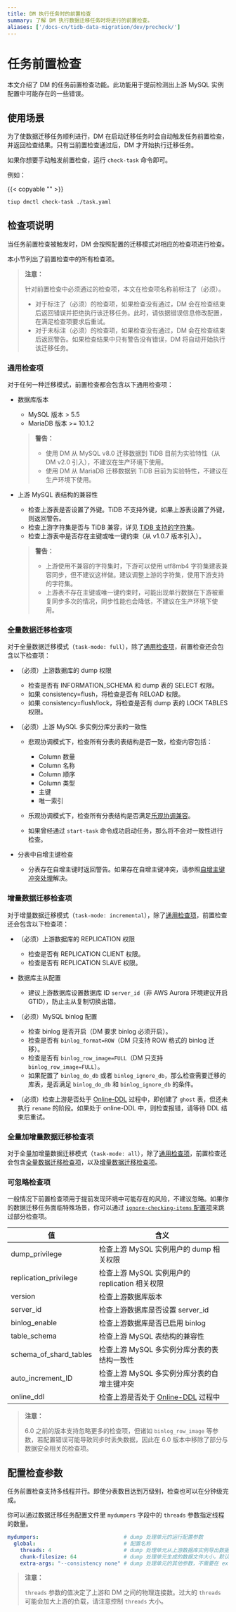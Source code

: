 ```yaml
---
title: DM 执行任务时的前置检查
summary: 了解 DM 执行数据迁移任务时将进行的前置检查。
aliases: ['/docs-cn/tidb-data-migration/dev/precheck/']
---
```


# 任务前置检查

本文介绍了 DM 的任务前置检查功能。此功能用于提前检测出上游 MySQL 实例配置中可能存在的一些错误。

## 使用场景

为了使数据迁移任务顺利进行，DM 在启动迁移任务时会自动触发任务前置检查，并返回检查结果。只有当前置检查通过后，DM 才开始执行迁移任务。

如果你想要手动触发前置检查，运行 `check-task` 命令即可。

例如：

{{< copyable "" >}}

```bash
tiup dmctl check-task ./task.yaml
```

## 检查项说明

当任务前置检查被触发时，DM 会按照配置的迁移模式对相应的检查项进行检查。

本小节列出了前置检查中的所有检查项。

> **注意：**
>
> 针对前置检查中必须通过的检查项，本文在检查项名称前标注了（必须）。
>
> + 对于标注了（必须）的检查项，如果检查没有通过，DM 会在检查结束后返回错误并拒绝执行该迁移任务。此时，请依据错误信息修改配置，在满足检查项要求后重试。
> + 对于未标注（必须）的检查项，如果检查没有通过，DM 会在检查结束后返回警告。如果检查结果中只有警告没有错误，DM 将自动开始执行该迁移任务。

### 通用检查项

对于任何一种迁移模式，前置检查都会包含以下通用检查项：

- 数据库版本

    - MySQL 版本 > 5.5
    - MariaDB 版本 >= 10.1.2

    > **警告：**
    >
    > - 使用 DM 从 MySQL v8.0 迁移数据到 TiDB 目前为实验特性（从 DM v2.0 引入），不建议在生产环境下使用。
    > - 使用 DM 从 MariaDB 迁移数据到 TiDB 目前为实验特性，不建议在生产环境下使用。

- 上游 MySQL 表结构的兼容性

    - 检查上游表是否设置了外键。TiDB 不支持外键，如果上游表设置了外键，则返回警告。
    - 检查上游字符集是否与 TiDB 兼容，详见 [TiDB 支持的字符集](/character-set-and-collation.md)。
    - 检查上游表中是否存在主键或唯一键约束（从 v1.0.7 版本引入）。

    > **警告：**
    >
    > - 上游使用不兼容的字符集时，下游可以使用 utf8mb4 字符集建表兼容同步，但不建议这样做。建议调整上游的字符集，使用下游支持的字符集。
    > - 上游表不存在主键或唯一键约束时，可能出现单行数据在下游被重复同步多次的情况，同步性能也会降低，不建议在生产环境下使用。

### 全量数据迁移检查项

对于全量数据迁移模式（`task-mode: full`），除了[通用检查项](#通用检查项)，前置检查还会包含以下检查项：

* （必须）上游数据库的 dump 权限

    - 检查是否有 INFORMATION_SCHEMA 和 dump 表的 SELECT 权限。
    - 如果 consistency=flush，将检查是否有 RELOAD 权限。
    - 如果 consistency=flush/lock，将检查是否有 dump 表的 LOCK TABLES 权限。

* （必须）上游 MySQL 多实例分库分表的一致性

    - 悲观协调模式下，检查所有分表的表结构是否一致，检查内容包括：

        - Column 数量
        - Column 名称
        - Column 顺序
        - Column 类型
        - 主键
        - 唯一索引

    - 乐观协调模式下，检查所有分表结构是否满足[乐观协调兼容](https://github.com/pingcap/tiflow/blob/master/dm/docs/RFCS/20191209_optimistic_ddl.md#modifying-column-types)。

    - 如果曾经通过 `start-task` 命令成功启动任务，那么将不会对一致性进行检查。

* 分表中自增主键检查

    - 分表存在自增主键时返回警告。如果存在自增主键冲突，请参照[自增主键冲突处理](/dm/shard-merge-best-practices.md#自增主键冲突处理)解决。

### 增量数据迁移检查项

对于增量数据迁移模式（`task-mode: incremental`），除了[通用检查项](#通用检查项)，前置检查还会包含以下检查项：

* （必须）上游数据库的 REPLICATION 权限

    - 检查是否有 REPLICATION CLIENT 权限。
    - 检查是否有 REPLICATION SLAVE 权限。

* 数据库主从配置

    - 建议上游数据库设置数据库 ID `server_id`（非 AWS Aurora 环境建议开启 GTID），防止主从复制切换出错。

* （必须）MySQL binlog 配置

    - 检查 binlog 是否开启（DM 要求 binlog 必须开启）。
    - 检查是否有 `binlog_format=ROW`（DM 只支持 ROW 格式的 binlog 迁移）。
    - 检查是否有 `binlog_row_image=FULL`（DM 只支持 `binlog_row_image=FULL`）。
    - 如果配置了 `binlog_do_db` 或者 `binlog_ignore_db`，那么检查需要迁移的库表，是否满足 `binlog_do_db` 和 `binlog_ignore_db` 的条件。

* （必须）检查上游是否处于 [Online-DDL](/dm/feature-online-ddl.md) 过程中，即创建了 `ghost` 表，但还未执行 `rename` 的阶段。如果处于 online-DDL 中，则检查报错，请等待 DDL 结束后重试。

### 全量加增量数据迁移检查项

对于全量加增量数据迁移模式（`task-mode: all`），除了[通用检查项](#通用检查项)，前置检查还会包含[全量数据迁移检查项](#全量数据迁移检查项)，以及[增量数据迁移检查项](#增量数据迁移检查项)。

### 可忽略检查项

一般情况下前置检查项用于提前发现环境中可能存在的风险，不建议忽略。如果你的数据迁移任务面临特殊场景，你可以通过 [`ignore-checking-items` 配置项](/dm/task-configuration-file-full.md#完整配置文件示例)来跳过部分检查项。

|值|含义|
|-|-|
|dump_privilege|检查上游 MySQL 实例用户的 dump 相关权限|
|replication_privilege|检查上游 MySQL 实例用户的 replication 相关权限|
|version|检查上游数据库版本|
|server_id|检查上游数据库是否设置 server_id|
|binlog_enable|检查上游数据库是否已启用 binlog|
|table_schema|检查上游 MySQL 表结构的兼容性|
|schema_of_shard_tables|检查上游 MySQL 多实例分库分表的表结构一致性|
|auto_increment_ID|检查上游 MySQL 多实例分库分表的自增主键冲突|
|online_ddl|检查上游是否处于 [Online-DDL](/dm/feature-online-ddl.md) 过程中|

> **注意：**
>
> 6.0 之前的版本支持忽略更多的检查项，但诸如 `binlog_row_image` 等参数，若配置错误可能导致同步时丢失数据，因此在 6.0 版本中移除了部分与数据安全相关的检查项。

## 配置检查参数

任务前置检查支持多线程并行。即使分表数目达到万级别，检查也可以在分钟级完成。

你可以通过数据迁移任务配置文件里 `mydumpers` 字段中的 `threads` 参数指定线程的数量。

```yaml
mydumpers:                           # dump 处理单元的运行配置参数
  global:                            # 配置名称
    threads: 4                       # dump 处理单元从上游数据库实例导出数据和执行前置检查时访问上游的线程数量，默认值为 4
    chunk-filesize: 64               # dump 处理单元生成的数据文件大小，默认值为 64，单位为 MB
    extra-args: "--consistency none" # dump 处理单元的其他参数，不需要在 extra-args 中配置 table-list，DM 会自动生成
```

> **注意：**
>
> `threads` 参数的值决定了上游和 DM 之间的物理连接数。过大的 `threads` 可能会加大上游的负载，请注意控制 `threads` 大小。
